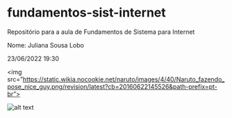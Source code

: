 # fundamentos-sist-internet
Repositório para a aula de Fundamentos de Sistema para Internet

Nome: Juliana Sousa Lobo

23/06/2022 19:30

<img src=”https://static.wikia.nocookie.net/naruto/images/4/40/Naruto_fazendo_pose_nice_guy.png/revision/latest?cb=20160622145526&path-prefix=pt-br”>

![alt text]([http://url/to/img.png](https://static.wikia.nocookie.net/naruto/images/4/40/Naruto_fazendo_pose_nice_guy.png))
